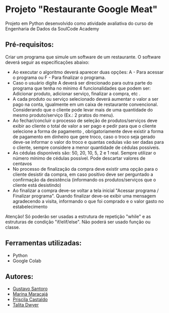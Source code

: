 # Projeto "Restaurante Google Meat"
Projeto em Python desenvolvido como atividade avaliativa do curso de Engenharia de Dados da SoulCode Academy

## Pré-requisitos:
Criar um programa que simule um software de um restaurante. O software deverá seguir as especificações abaixo:

- Ao executar o algoritmo deverá aparecer duas opções: A - Para acessar o programa ou F - Para finalizar o programa. 
- Caso o usuário digite A deverá ser direcionado para outra parte do programa que tenha no mínimo 4 funcionalidades que podem ser: Adicionar produto, adicionar serviço, finalizar a compra, etc .
- A cada produto ou serviço selecionado deverá aumentar o valor a ser pago na conta, igualmente em um caixa de restaurante convencional. Considerando que o cliente pode levar mais de uma quantidade do mesmo produto/serviço (Ex.: 2 pratos do menu).
- Ao fechar/concluir o processo de seleção de produtos/serviços deve exibir ao cliente o total de valor a ser pago e pedir para que o cliente selecione a forma de pagamento , obrigatoriamente deve existir a forma de pagamento em dinheiro que gere troco, caso o troco seja gerado deve-se informar o valor do troco e quantas cedulas vão ser dadas para o cliente, sempre considere a menor quantidade de cédulas possíveis.
- As cédulas disponíveis são: 50, 20, 10, 5, 2 e 1 real. Sempre utilizar o número mínimo de cédulas possível. Pode descartar valores de centavos 
- No processo de finalização da compra deve existir uma opção para o cliente desistir da compra, em caso positivo deve ser perguntado a confirmação da desistência (informando os produtos/serviços que o cliente está desistindo)
- Ao finalizar a compra deve-se voltar a tela inicial "Acessar programa / Finalizar programa". Quando finalizar deve-se exibir uma mensagem agradecendo a visita, informando o que foi comprado e o valor gasto no estabelecimento 

Atenção! Só poderão ser usadas a estrutura de repetição "while" e as estruturas de condição "if/elif/else". Não poderá ser usado função ou classe.


## Ferramentas utilizadas:
* Python
* Google Colab

## Autores:
* [Gustavo Santoro](https://github.com/GSantoroo)
* [Marina Maracajá](https://github.com/marinamaracaja)
* [Priscila Castaldo](https://github.com/PriCas)
* [Talita Dwyer]()
